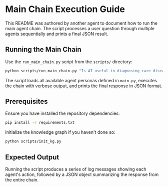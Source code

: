 # Main Chain Execution Guide

This README was authored by another agent to document how to run the main agent chain. The script processes a user question through multiple agents sequentially and prints a final JSON result.

## Running the Main Chain

Use the `run_main_chain.py` script from the `scripts/` directory:

```bash
python scripts/run_main_chain.py "Is AI useful in diagnosing rare diseases?"
```

The script loads all available agent personas defined in `main.py`, executes the chain with verbose output, and prints the final response in JSON format.

## Prerequisites

Ensure you have installed the repository dependencies:

```bash
pip install -r requirements.txt
```

Initialize the knowledge graph if you haven't done so:

```bash
python scripts/init_kg.py
```

## Expected Output

Running the script produces a series of log messages showing each agent's action, followed by a JSON object summarizing the response from the entire chain.

